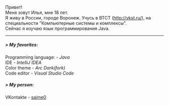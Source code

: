 Привет!    
Меня зовут Илья, мне 18 лет.    
Я живу в России, городе Воронеж. Учусь в ВТСТ (http://vkst.ru/), на специальности "Компьютерные системы и комплексы".    
Сейчас я изучаю язык программирования Java. 
_____
##### > My favorites:    
Programming language: - _Java_    
IDE - _IntelliJ IDEA_    
Color theme - _Arc Dark(*fork*)_    
Code editor - _Visual Studio Code_

##### > My person:    
VKontakte - [saime0](https://vk.com/saime0)

